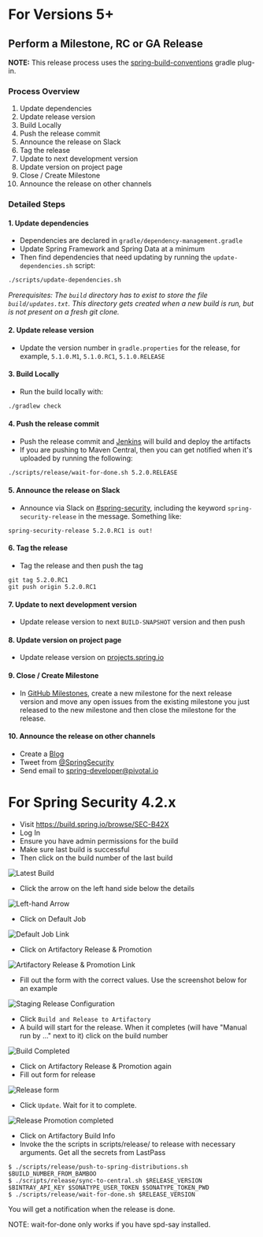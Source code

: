 # For Versions 5+

## Perform a Milestone, RC or GA Release

**NOTE:** This release process uses the [spring-build-conventions](https://github.com/spring-gradle-plugins/spring-build-conventions) gradle plug-in. 

### Process Overview

1. Update dependencies
2. Update release version
3. Build Locally
4. Push the release commit
5. Announce the release on Slack
6. Tag the release
7. Update to next development version
8. Update version on project page
9. Close / Create Milestone
10. Announce the release on other channels

### Detailed Steps

#### 1. Update dependencies

- Dependencies are declared in `gradle/dependency-management.gradle`
- Update Spring Framework and Spring Data at a minimum
- Then find dependencies that need updating by running the `update-dependencies.sh` script:
```bash
./scripts/update-dependencies.sh
```
_Prerequisites: The `build` directory has to exist to store the file `build/updates.txt`. This directory gets created when a new build is run, but is not present on a fresh git clone._

#### 2. Update release version
 
- Update the version number in `gradle.properties` for the release, for example, `5.1.0.M1`, `5.1.0.RC1`, `5.1.0.RELEASE` 

#### 3. Build Locally

- Run the build locally with:
```bash
./gradlew check
```

#### 4. Push the release commit
 
- Push the release commit and [Jenkins](https://jenkins.spring.io/job/spring-security/) will build and deploy the artifacts
- If you are pushing to Maven Central, then you can get notified when it's uploaded by running the following:
```bash
./scripts/release/wait-for-done.sh 5.2.0.RELEASE
```

#### 5. Announce the release on Slack

- Announce via Slack on [#spring-security](https://pivotal.slack.com/messages/spring-security), including the keyword `spring-security-release` in the message. Something like:
```
spring-security-release 5.2.0.RC1 is out!
```

#### 6. Tag the release

- Tag the release and then push the tag
```
git tag 5.2.0.RC1
git push origin 5.2.0.RC1
```

#### 7. Update to next development version
 
- Update release version to next `BUILD-SNAPSHOT` version and then push

#### 8. Update version on project page

- Update release version on [projects.spring.io](https://spring.io/admin/projects/spring-security)

#### 9. Close / Create Milestone

- In [GitHub Milestones](https://github.com/spring-projects/spring-security/milestones), 
create a new milestone for the next release version and move any open issues 
from the existing milestone you just released to the new milestone and then close the milestone for the release.

#### 10. Announce the release on other channels

- Create a [Blog](https://spring.io/admin/blog)
- Tweet from [@SpringSecurity](https://twitter.com/springsecurity)
- Send email to spring-developer@pivotal.io

# For Spring Security 4.2.x

* Visit https://build.spring.io/browse/SEC-B42X 
* Log In
* Ensure you have admin permissions for the build
* Make sure last build is successful
* Then click on the build number of the last build

![Latest Build](https://user-images.githubusercontent.com/3627351/59799650-005d9100-92a2-11e9-95d0-06ebaaf90b57.png)

* Click the arrow on the left hand side below the details

![Left-hand Arrow](https://user-images.githubusercontent.com/3627351/59799760-43b7ff80-92a2-11e9-8347-6b431946c1fe.png)

* Click on Default Job

![Default Job Link](https://user-images.githubusercontent.com/3627351/59799865-811c8d00-92a2-11e9-96e4-0d0f53cb0058.png)

* Click on Artifactory Release & Promotion

![Artifactory Release & Promotion Link](https://user-images.githubusercontent.com/3627351/59800702-88dd3100-92a4-11e9-81c8-ed2405353d71.png)

* Fill out the form with the correct values. Use the screenshot below for an example

![Staging Release Configuration](https://user-images.githubusercontent.com/3627351/59800651-68ad7200-92a4-11e9-837b-b4caf13821dc.png)

* Click `Build and Release to Artifactory`
* A build will start for the release. When it completes (will have "Manual run by ..." next to it) click on the build number

![Build Completed](https://user-images.githubusercontent.com/3627351/59800229-41a27080-92a3-11e9-838c-9eaefa79b9a8.png)

* Click on Artifactory Release & Promotion again
* Fill out form for release

![Release form](https://user-images.githubusercontent.com/3627351/59800582-3bf95a80-92a4-11e9-9beb-040b74ff209a.png)

* Click `Update`. Wait for it to complete.

![Release Promotion completed](https://user-images.githubusercontent.com/3627351/59800350-a067ea00-92a3-11e9-98e5-00d5b5fcd064.png)

* Click on Artifactory Build Info
* Invoke the the scripts in scripts/release/ to release with necessary arguments. Get all the secrets from LastPass

```
$ ./scripts/release/push-to-spring-distributions.sh $BUILD_NUMBER_FROM_BAMBOO
$ ./scripts/release/sync-to-central.sh $RELEASE_VERSION $BINTRAY_API_KEY $SONATYPE_USER_TOKEN $SONATYPE_TOKEN_PWD
$ ./scripts/release/wait-for-done.sh $RELEASE_VERSION
```
You will get a notification when the release is done.

NOTE: wait-for-done only works if you have spd-say installed.



